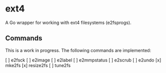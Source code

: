 # ext4

A Go wrapper for working with ext4 filesystems (e2fsprogs).

## Commands

This is a work in progress. The following commands are implemented:

[ ] e2fsck
[ ] e2image
[ ] e2label
[ ] e2mmpstatus
[ ] e2scrub
[ ] e2undo
[x] mke2fs
[x] resize2fs
[ ] tune2fs